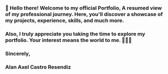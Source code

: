 ### 👀 Hello there! Welcome to my official Portfolio, A resumed view of my professional journey. Here, you'll discover a showcase of my projects, experience, skills, and much more.
### Also, I truly appreciate you taking the time to explore my portfolio. Your interest means the world to me. 👩‍💻🚀
### Sincerely,
### Alan Axel Castro Resendiz
<!--
**alancasre133/alancasre133** is a ✨ _special_ ✨ repository because its `README.md` (this file) appears on your GitHub profile.

Here are some ideas to get you started:

- 🔭 I’m currently working on ...
- 🌱 I’m currently learning ...
- 👯 I’m looking to collaborate on ...
- 🤔 I’m looking for help with ...
- 💬 Ask me about ...
- 📫 How to reach me: ...
- 😄 Pronouns: ...
- ⚡ Fun fact: ...
-->
